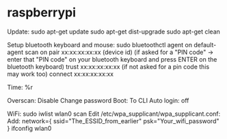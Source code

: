 # raspberrypi

Update:
sudo apt-get update
sudo apt-get dist-upgrade
sudo apt-get clean

Setup bluetooth keyboard and mouse:
sudo bluetoothctl
agent on
default-agent
scan on
pair xx:xx:xx:xx:xx (device id)
(if asked for a "PIN code" -> enter that "PIN code" on your bluetooth keyboard and press ENTER on the bluetooth keyboard)
trust xx:xx:xx:xx:xx (if not asked for a pin code this may work too)
connect xx:xx:xx:xx:xx

Time:
%r

Overscan: Disable
Change password
Boot: To CLI
Auto login: off

WiFi:
sudo iwlist wlan0 scan
Edit /etc/wpa_supplicant/wpa_supplicant.conf:
Add:
network={
    ssid="The_ESSID_from_earlier"
    psk="Your_wifi_password"
}
ifconfig wlan0
